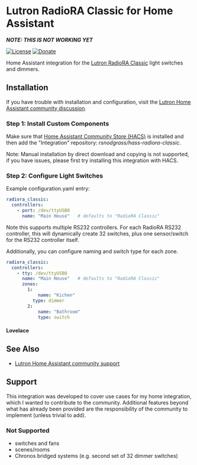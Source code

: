 # Lutron RadioRA Classic for Home Assistant

***NOTE: THIS IS NOT WORKING YET***

[![License](https://img.shields.io/badge/License-Apache%202.0-blue.svg)](https://opensource.org/licenses/Apache-2.0)
[![Donate](https://img.shields.io/badge/Donate-PayPal-green.svg)](https://www.paypal.com/cgi-bin/webscr?cmd=_donations&business=WREP29UDAMB6G)

Home Assistant integration for the [Lutron RadioRA Classic](http://www.lutron.com/TechnicalDocumentLibrary/RadioRA%20Install%20Guide.pdf) light switches and dimmers.

## Installation

If you have trouble with installation and configuration, visit the [Lutron Home Assistant community discussion](https://community.home-assistant.io/t/integrating-lutron-radiora2/130307).

### Step 1: Install Custom Components

Make sure that [Home Assistant Community Store (HACS)](https://github.com/custom-components/hacs) is installed and then add the "Integration" repository: *rsnodgrass/hass-radiora-classic*.

Note: Manual installation by direct download and copying is not supported, if you have issues, please first try installing this integration with HACS.

### Step 2: Configure Light Switches

Example configuration.yaml entry:

```yaml
radiora_classic:
  controllers:
    - port: /dev/ttyUSB0
      name: "Main House"   # defaults to "RadioRA Classic"
```

Note this supports multiple RS232 controllers. For each RadioRA RS232 controller, this will dynamically create 32 switches, plus one sensor/switch for the RS232 controller itself.

Additionally, you can configure naming and switch type for each zone.

```yaml
radiora_classic:
  controllers:
    - tty: /dev/ttyUSB0
      name: "Main House"   # defaults to "RadioRA Classic"
      zones:
        1:
	        name: "Kichen"
      	  type: dimmer
        2:
	        name: "Bathroom"
	        type: switch
```

#### Lovelace




## See Also

* [Lutron Home Assistant community support](https://community.home-assistant.io/t/integrating-lutron-radiora2/130307)

## Support

This integration was developed to cover use cases for my home integration, which I wanted to contribute to the community. Additional features beyond what has already been provided are the responsibility of the community to implement (unless trivial to add). 

### Not Supported

* switches and fans
* scenes/rooms
* Chronos bridged systems (e.g. second set of 32 dimmer switches)
